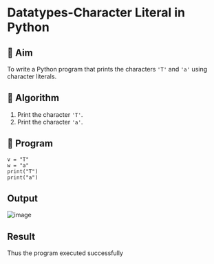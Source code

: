 # Datatypes-Character Literal in Python

## 🎯 Aim
To write a Python program that prints the characters `'T'` and `'a'` using character literals.

## 🧠 Algorithm
1. Print the character `'T'`.
2. Print the character `'a'`.

## 🧾 Program
```
v = "T"
w = "a"
print("T")
print("a")
```

## Output
![image](https://github.com/user-attachments/assets/a573a094-cf60-4612-9352-df53d2accd62)


## Result
Thus the program executed successfully
